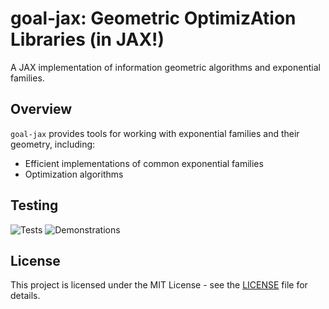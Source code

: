 # goal-jax: Geometric OptimizAtion Libraries (in JAX!)

A JAX implementation of information geometric algorithms and exponential families.

## Overview

`goal-jax` provides tools for working with exponential families and their geometry, including:

* Efficient implementations of common exponential families
* Optimization algorithms

## Testing

![Tests](https://github.com/alex404/goal-jax/actions/workflows/tests.yml/badge.svg)
![Demonstrations](https://github.com/alex404/goal-jax/actions/workflows/demonstrations.yml/badge.svg)

## License

This project is licensed under the MIT License - see the [LICENSE](LICENSE) file for details.
